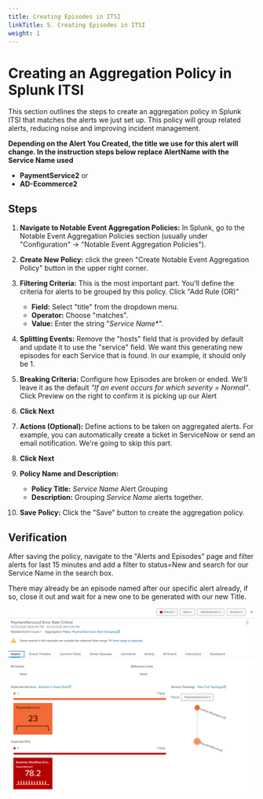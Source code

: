 ```yaml
---
title: Creating Episodes in ITSI
linkTitle: 5. Creating Episodes in ITSI
weight: 1
---
```


# Creating an Aggregation Policy in Splunk ITSI 

This section outlines the steps to create an aggregation policy in Splunk ITSI that matches the alerts we just set up. This policy will group related alerts, reducing noise and improving incident management.

**Depending on the Alert You Created, the title we use for this alert will change. In the instruction steps below replace AlertName with the Service Name used**

* **PaymentService2** or
* **AD-Ecommerce2** 

## Steps

1. **Navigate to Notable Event Aggregation Policies:** In Splunk, go to the Notable Event Aggregation Policies section (usually under "Configuration" -> "Notable Event Aggregation Policies").

2. **Create New Policy:** click the green "Create Notable Event Aggregation Policy" button in the upper right corner.

3. **Filtering Criteria:** This is the most important part.  You'll define the criteria for alerts to be grouped by this policy. Click "Add Rule (OR)"

    * **Field:** Select "title" from the dropdown menu.
    * **Operator:** Choose "matches".
    * **Value:** Enter the string "*Service Name**".

4. **Splitting Events:** Remove the "hosts" field that is provided by default and update it to use the "service" field. We want this generating new episodes for each Service that is found. In our example, it should only be 1.

5. **Breaking Criteria:** Configure how Episodes are broken or ended. We'll leave it as the default *"If an event occurs for which severity = Normal"*. Click Preview on the right to confirm it is picking up our Alert

6. **Click Next**

7. **Actions (Optional):** Define actions to be taken on aggregated alerts.  For example, you can automatically create a ticket in ServiceNow or send an email notification. We're going to skip this part.

8. **Click Next**

9. **Policy Name and Description:**
    * **Policy Title:** *Service Name* Alert Grouping
    * **Description:** Grouping *Service Name* alerts together.

8. **Save Policy:** Click the "Save" button to create the aggregation policy.

## Verification

After saving the policy, navigate to the "Alerts and Episodes" page and filter alerts for last 15 minutes and add a filter to status=New and search for our Service Name in the search box.

There may already be an episode named after our specific alert already, if so,  close it out and wait for a new one to be generated with our new Title.

![show-entry](../images/episode.png?classes=inline)

